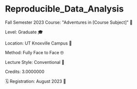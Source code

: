 # Reproducible_Data_Analysis
Fall Semester 2023 Course: "Adventures in [Course Subject]" 🎉

Level: Graduate 🎓

Location: UT Knoxville Campus 🏫

Method: Fully Face to Face 🤓

Lecture Style: Conventional 💼

Credits: 3.0000000

🗓️ Registration: August 2023 📅

